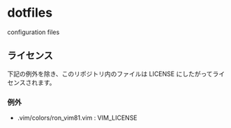 # dotfiles
configuration files

## ライセンス

下記の例外を除き、このリポジトリ内のファイルは LICENSE にしたがってライセンスされます。

### 例外

- .vim/colors/ron_vim81.vim : VIM_LICENSE
